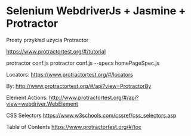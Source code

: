 # Selenium WebdriverJs + Jasmine + Protractor
Prosty przykład użycia Protractor

https://www.protractortest.org/#/tutorial

protractor conf.js
protractor conf.js --specs homePageSpec.js

Locators: https://www.protractortest.org/#/locators

By: http://www.protractortest.org/#/api?view=ProtractorBy

Element Actions: http://www.protractortest.org/#/api?view=webdriver.WebElement

CSS Selectors https://www.w3schools.com/cssref/css_selectors.asp

Table of Contents https://www.protractortest.org/#/toc
